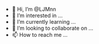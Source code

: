 - 👋 Hi, I’m @LJMnn
- 👀 I’m interested in ...
- 🌱 I’m currently learning ...
- 💞️ I’m looking to collaborate on ...
- 📫 How to reach me ...

<!---
LJMnn/LJMnn is a ✨ special ✨ repository because its `README.md` (this file) appears on your GitHub profile.
You can click the Preview link to take a look at your changes.
--->
